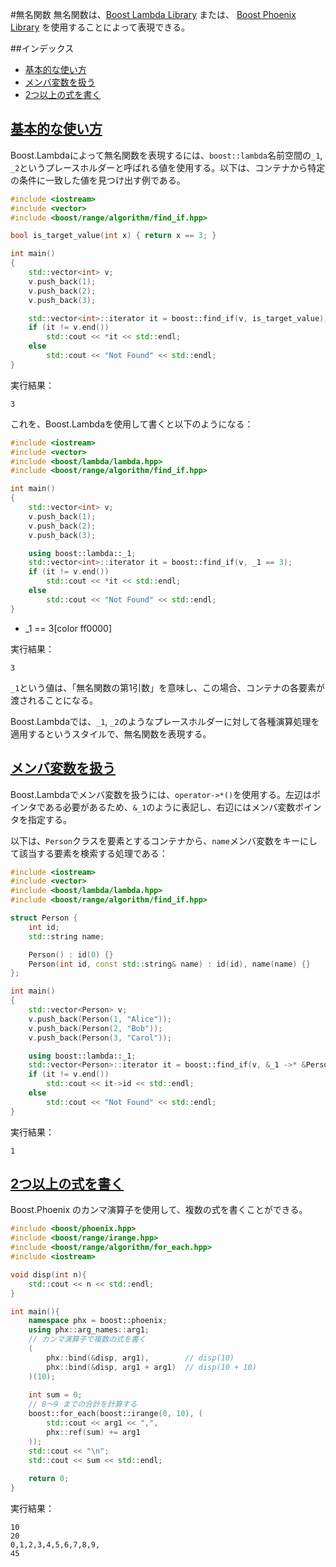 #無名関数
無名関数は、[Boost Lambda Library](http://www.boost.org/doc/libs/release/doc/html/lambda.html) または、 [Boost Phoenix Library](http://www.boost.org/doc/libs/release/libs/phoenix/doc/html/index.html) を使用することによって表現できる。


##インデックス
- [基本的な使い方](#basic-usage)
- [メンバ変数を扱う](#member-variable)
- [2つ以上の式を書く](#multiple-expressions)


## <a name="basic-usage" href="#basic-usage">基本的な使い方</a>
Boost.Lambdaによって無名関数を表現するには、`boost::lambda`名前空間の`_1`, `_2`というプレースホルダーと呼ばれる値を使用する。以下は、コンテナから特定の条件に一致した値を見つけ出す例である。

```cpp
#include <iostream>
#include <vector>
#include <boost/range/algorithm/find_if.hpp>

bool is_target_value(int x) { return x == 3; }

int main()
{
    std::vector<int> v;
    v.push_back(1);
    v.push_back(2);
    v.push_back(3);

    std::vector<int>::iterator it = boost::find_if(v, is_target_value);
    if (it != v.end())
        std::cout << *it << std::endl;
    else
        std::cout << "Not Found" << std::endl;
}
```

実行結果：
```
3
```

これを、Boost.Lambdaを使用して書くと以下のようになる：

```cpp
#include <iostream>
#include <vector>
#include <boost/lambda/lambda.hpp>
#include <boost/range/algorithm/find_if.hpp>

int main()
{
    std::vector<int> v;
    v.push_back(1);
    v.push_back(2);
    v.push_back(3);

    using boost::lambda::_1;
    std::vector<int>::iterator it = boost::find_if(v, _1 == 3);
    if (it != v.end())
        std::cout << *it << std::endl;
    else
        std::cout << "Not Found" << std::endl;
}
```
* _1 == 3[color ff0000]

実行結果：
```
3
```

`_1`という値は、「無名関数の第1引数」を意味し、この場合、コンテナの各要素が渡されることになる。

Boost.Lambdaでは、`_1`, `_2`のようなプレースホルダーに対して各種演算処理を適用するというスタイルで、無名関数を表現する。


## <a name="member-variable" href="#member-variable">メンバ変数を扱う</a>
Boost.Lambdaでメンバ変数を扱うには、`operator->*()`を使用する。左辺はポインタである必要があるため、`&_1`のように表記し、右辺にはメンバ変数ポインタを指定する。

以下は、`Person`クラスを要素とするコンテナから、`name`メンバ変数をキーにして該当する要素を検索する処理である：

```cpp
#include <iostream>
#include <vector>
#include <boost/lambda/lambda.hpp>
#include <boost/range/algorithm/find_if.hpp>

struct Person {
    int id;
    std::string name;

    Person() : id(0) {}
    Person(int id, const std::string& name) : id(id), name(name) {}
};

int main()
{
    std::vector<Person> v;
    v.push_back(Person(1, "Alice"));
    v.push_back(Person(2, "Bob"));
    v.push_back(Person(3, "Carol"));

    using boost::lambda::_1;
    std::vector<Person>::iterator it = boost::find_if(v, &_1 ->* &Person::name == "Alice");
    if (it != v.end())
        std::cout << it->id << std::endl;
    else
        std::cout << "Not Found" << std::endl;
}
```

実行結果：
```
1
```


## <a name="multiple-expressions" href="#multiple-expressions">2つ以上の式を書く</a>
Boost.Phoenix のカンマ演算子を使用して、複数の式を書くことができる。

```cpp
#include <boost/phoenix.hpp>
#include <boost/range/irange.hpp>
#include <boost/range/algorithm/for_each.hpp>
#include <iostream>

void disp(int n){
    std::cout << n << std::endl;
}

int main(){
    namespace phx = boost::phoenix;
    using phx::arg_names::arg1;
    // カンマ演算子で複数の式を書く
    (
        phx::bind(&disp, arg1),        // disp(10)
        phx::bind(&disp, arg1 + arg1)  // disp(10 + 10)
    )(10);
    
    int sum = 0;
    // 0～9 までの合計を計算する
    boost::for_each(boost::irange(0, 10), (
        std::cout << arg1 << ",",
        phx::ref(sum) += arg1
    ));
    std::cout << "\n";
    std::cout << sum << std::endl;
    
    return 0;
}
```

実行結果：
```
10
20
0,1,2,3,4,5,6,7,8,9,
45
```

 
